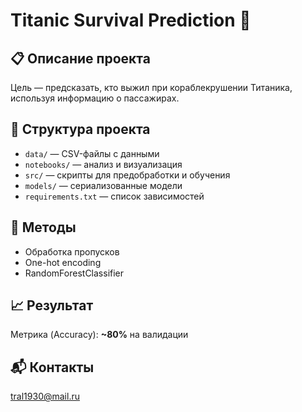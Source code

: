 # Titanic Survival Prediction 🚢

## 📋 Описание проекта
Цель — предсказать, кто выжил при кораблекрушении Титаника, используя информацию о пассажирах.

## 📁 Структура проекта
- `data/` — CSV-файлы с данными
- `notebooks/` — анализ и визуализация
- `src/` — скрипты для предобработки и обучения
- `models/` — сериализованные модели
- `requirements.txt` — список зависимостей

## 🧪 Методы
- Обработка пропусков
- One-hot encoding
- RandomForestClassifier

## 📈 Результат
Метрика (Accuracy): **~80%** на валидации

## 📬 Контакты
tral1930@mail.ru